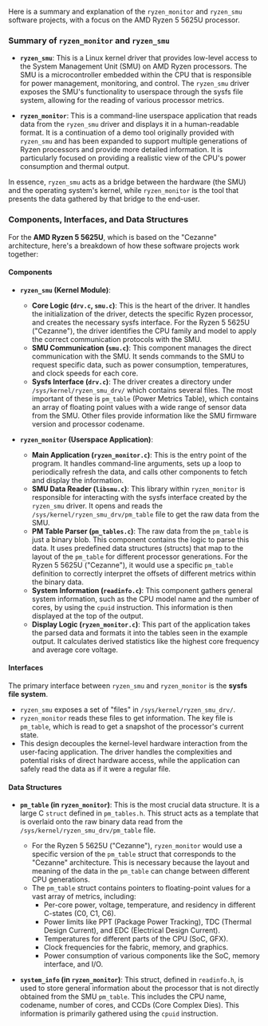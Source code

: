 Here is a summary and explanation of the `ryzen_monitor` and `ryzen_smu` software projects, with a focus on the AMD Ryzen 5 5625U processor.

### Summary of `ryzen_monitor` and `ryzen_smu`

*   **`ryzen_smu`**: This is a Linux kernel driver that provides low-level access to the System Management Unit (SMU) on AMD Ryzen processors. The SMU is a microcontroller embedded within the CPU that is responsible for power management, monitoring, and control. The `ryzen_smu` driver exposes the SMU's functionality to userspace through the sysfs file system, allowing for the reading of various processor metrics.

*   **`ryzen_monitor`**: This is a command-line userspace application that reads data from the `ryzen_smu` driver and displays it in a human-readable format. It is a continuation of a demo tool originally provided with `ryzen_smu` and has been expanded to support multiple generations of Ryzen processors and provide more detailed information. It is particularly focused on providing a realistic view of the CPU's power consumption and thermal output.

In essence, `ryzen_smu` acts as a bridge between the hardware (the SMU) and the operating system's kernel, while `ryzen_monitor` is the tool that presents the data gathered by that bridge to the end-user.

### Components, Interfaces, and Data Structures

For the **AMD Ryzen 5 5625U**, which is based on the "Cezanne" architecture, here's a breakdown of how these software projects work together:

#### **Components**

*   **`ryzen_smu` (Kernel Module)**:
    *   **Core Logic (`drv.c`, `smu.c`)**: This is the heart of the driver. It handles the initialization of the driver, detects the specific Ryzen processor, and creates the necessary sysfs interface. For the Ryzen 5 5625U ("Cezanne"), the driver identifies the CPU family and model to apply the correct communication protocols with the SMU.
    *   **SMU Communication (`smu.c`)**: This component manages the direct communication with the SMU. It sends commands to the SMU to request specific data, such as power consumption, temperatures, and clock speeds for each core.
    *   **Sysfs Interface (`drv.c`)**: The driver creates a directory under `/sys/kernel/ryzen_smu_drv/` which contains several files. The most important of these is `pm_table` (Power Metrics Table), which contains an array of floating point values with a wide range of sensor data from the SMU. Other files provide information like the SMU firmware version and processor codename.

*   **`ryzen_monitor` (Userspace Application)**:
    *   **Main Application (`ryzen_monitor.c`)**: This is the entry point of the program. It handles command-line arguments, sets up a loop to periodically refresh the data, and calls other components to fetch and display the information.
    *   **SMU Data Reader (`libsmu.c`)**: This library within `ryzen_monitor` is responsible for interacting with the sysfs interface created by the `ryzen_smu` driver. It opens and reads the `/sys/kernel/ryzen_smu_drv/pm_table` file to get the raw data from the SMU.
    *   **PM Table Parser (`pm_tables.c`)**: The raw data from the `pm_table` is just a binary blob. This component contains the logic to parse this data. It uses predefined data structures (structs) that map to the layout of the `pm_table` for different processor generations. For the Ryzen 5 5625U ("Cezanne"), it would use a specific `pm_table` definition to correctly interpret the offsets of different metrics within the binary data.
    *   **System Information (`readinfo.c`)**: This component gathers general system information, such as the CPU model name and the number of cores, by using the `cpuid` instruction. This information is then displayed at the top of the output.
    *   **Display Logic (`ryzen_monitor.c`)**: This part of the application takes the parsed data and formats it into the tables seen in the example output. It calculates derived statistics like the highest core frequency and average core voltage.

#### **Interfaces**

The primary interface between `ryzen_smu` and `ryzen_monitor` is the **sysfs file system**.

*   `ryzen_smu` exposes a set of "files" in `/sys/kernel/ryzen_smu_drv/`.
*   `ryzen_monitor` reads these files to get information. The key file is `pm_table`, which is read to get a snapshot of the processor's current state.
*   This design decouples the kernel-level hardware interaction from the user-facing application. The driver handles the complexities and potential risks of direct hardware access, while the application can safely read the data as if it were a regular file.

#### **Data Structures**

*   **`pm_table` (in `ryzen_monitor`)**: This is the most crucial data structure. It is a large C `struct` defined in `pm_tables.h`. This struct acts as a template that is overlaid onto the raw binary data read from the `/sys/kernel/ryzen_smu_drv/pm_table` file.
    *   For the Ryzen 5 5625U ("Cezanne"), `ryzen_monitor` would use a specific version of the `pm_table` struct that corresponds to the "Cezanne" architecture. This is necessary because the layout and meaning of the data in the `pm_table` can change between different CPU generations.
    *   The `pm_table` struct contains pointers to floating-point values for a vast array of metrics, including:
        *   Per-core power, voltage, temperature, and residency in different C-states (C0, C1, C6).
        *   Power limits like PPT (Package Power Tracking), TDC (Thermal Design Current), and EDC (Electrical Design Current).
        *   Temperatures for different parts of the CPU (SoC, GFX).
        *   Clock frequencies for the fabric, memory, and graphics.
        *   Power consumption of various components like the SoC, memory interface, and I/O.

*   **`system_info` (in `ryzen_monitor`)**: This struct, defined in `readinfo.h`, is used to store general information about the processor that is not directly obtained from the SMU `pm_table`. This includes the CPU name, codename, number of cores, and CCDs (Core Complex Dies). This information is primarily gathered using the `cpuid` instruction.

